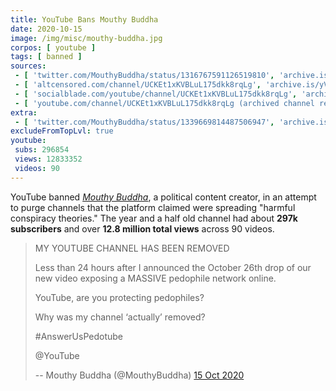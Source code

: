 ```yaml
---
title: YouTube Bans Mouthy Buddha
date: 2020-10-15
image: /img/misc/mouthy-buddha.jpg
corpos: [ youtube ]
tags: [ banned ]
sources:
 - [ 'twitter.com/MouthyBuddha/status/1316767591126519810', 'archive.is/KMnr3' ]
 - [ 'altcensored.com/channel/UCKEt1xKVBLuL175dkk8rqLg', 'archive.is/yVGkd' ]
 - [ 'socialblade.com/youtube/channel/UCKEt1xKVBLuL175dkk8rqLg', 'archive.is/IF0M6' ]
 - [ 'youtube.com/channel/UCKEt1xKVBLuL175dkk8rqLg (archived channel removal notice)', 'archive.is/sinvd/image' ]
extra:
 - [ 'twitter.com/MouthyBuddha/status/1339669814487506947', 'archive.is/uvhV8' ]
excludeFromTopLvl: true
youtube:
 subs: 296854
 views: 12833352
 videos: 90
---
```


YouTube banned [_Mouthy
Buddha_](https://www.bitchute.com/channel/wnuZEpMvRZs6/), a political content
creator, in an attempt to purge channels that the platform claimed were
spreading "harmful conspiracy theories." The year and a half old channel had
about **297k subscribers** and over **12.8 million total views** across 90
videos.

> MY YOUTUBE CHANNEL HAS BEEN REMOVED 
>
> Less than 24 hours after I announced the October 26th drop of our new video
> exposing a MASSIVE pedophile network online. 
>
> YouTube, are you protecting pedophiles? 
>
> Why was my channel ‘actually’ removed? 
>
> #AnswerUsPedotube 
>
> @YouTube
>
> -- Mouthy Buddha (@MouthyBuddha) [15 Oct 2020](https://archive.is/KMnr3)
